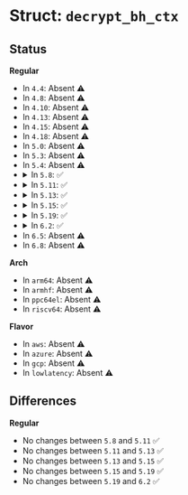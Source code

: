 # Struct: <code>decrypt_bh_ctx</code>

## Status
<b>Regular</b>
<ul>
<li>
In <code>4.4</code>: Absent ⚠️
</li>
<li>
In <code>4.8</code>: Absent ⚠️
</li>
<li>
In <code>4.10</code>: Absent ⚠️
</li>
<li>
In <code>4.13</code>: Absent ⚠️
</li>
<li>
In <code>4.15</code>: Absent ⚠️
</li>
<li>
In <code>4.18</code>: Absent ⚠️
</li>
<li>
In <code>5.0</code>: Absent ⚠️
</li>
<li>
In <code>5.3</code>: Absent ⚠️
</li>
<li>
In <code>5.4</code>: Absent ⚠️
</li>
<li>
<details>
<summary>In <code>5.8</code>: ✅</summary>

```c
struct decrypt_bh_ctx {
    struct work_struct work;
    struct buffer_head *bh;
};
```
</details>
</li>
<li>
<details>
<summary>In <code>5.11</code>: ✅</summary>

```c
struct decrypt_bh_ctx {
    struct work_struct work;
    struct buffer_head *bh;
};
```
</details>
</li>
<li>
<details>
<summary>In <code>5.13</code>: ✅</summary>

```c
struct decrypt_bh_ctx {
    struct work_struct work;
    struct buffer_head *bh;
};
```
</details>
</li>
<li>
<details>
<summary>In <code>5.15</code>: ✅</summary>

```c
struct decrypt_bh_ctx {
    struct work_struct work;
    struct buffer_head *bh;
};
```
</details>
</li>
<li>
<details>
<summary>In <code>5.19</code>: ✅</summary>

```c
struct decrypt_bh_ctx {
    struct work_struct work;
    struct buffer_head *bh;
};
```
</details>
</li>
<li>
<details>
<summary>In <code>6.2</code>: ✅</summary>

```c
struct decrypt_bh_ctx {
    struct work_struct work;
    struct buffer_head *bh;
};
```
</details>
</li>
<li>
In <code>6.5</code>: Absent ⚠️
</li>
<li>
In <code>6.8</code>: Absent ⚠️
</li>
</ul>
<b>Arch</b>
<ul>
<li>
In <code>arm64</code>: Absent ⚠️
</li>
<li>
In <code>armhf</code>: Absent ⚠️
</li>
<li>
In <code>ppc64el</code>: Absent ⚠️
</li>
<li>
In <code>riscv64</code>: Absent ⚠️
</li>
</ul>
<b>Flavor</b>
<ul>
<li>
In <code>aws</code>: Absent ⚠️
</li>
<li>
In <code>azure</code>: Absent ⚠️
</li>
<li>
In <code>gcp</code>: Absent ⚠️
</li>
<li>
In <code>lowlatency</code>: Absent ⚠️
</li>
</ul>

## Differences
<b>Regular</b>
<ul>
<li>
No changes between <code>5.8</code> and <code>5.11</code> ✅
</li>
<li>
No changes between <code>5.11</code> and <code>5.13</code> ✅
</li>
<li>
No changes between <code>5.13</code> and <code>5.15</code> ✅
</li>
<li>
No changes between <code>5.15</code> and <code>5.19</code> ✅
</li>
<li>
No changes between <code>5.19</code> and <code>6.2</code> ✅
</li>
</ul>
